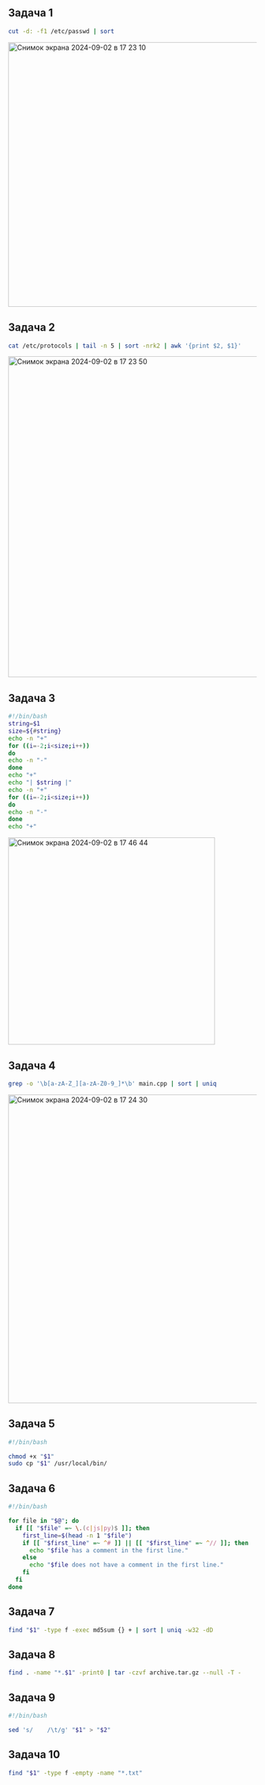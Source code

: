 ## Задача 1
```bash
cut -d: -f1 /etc/passwd | sort
```
<img width="535" alt="Снимок экрана 2024-09-02 в 17 23 10" src="https://github.com/user-attachments/assets/1da34af6-0a62-4d29-a974-f489c2641102">

## Задача 2
```bash
cat /etc/protocols | tail -n 5 | sort -nrk2 | awk '{print $2, $1}'
```
<img width="649" alt="Снимок экрана 2024-09-02 в 17 23 50" src="https://github.com/user-attachments/assets/fd300c35-fb6f-444a-9bca-ed7ad99922dd">

## Задача 3

```bash
#!/bin/bash
string=$1
size=${#string}
echo -n "+"
for ((i=-2;i<size;i++))
do
echo -n "-"
done
echo "+"
echo "| $string |"
echo -n "+"
for ((i=-2;i<size;i++))
do
echo -n "-"
done
echo "+"
```

<img width="419" alt="Снимок экрана 2024-09-02 в 17 46 44" src="https://github.com/user-attachments/assets/1ee736f0-1cc2-4ecb-b299-fbaf5e5179ac">


## Задача 4

```bash
grep -o '\b[a-zA-Z_][a-zA-Z0-9_]*\b' main.cpp | sort | uniq
```
<img width="624" alt="Снимок экрана 2024-09-02 в 17 24 30" src="https://github.com/user-attachments/assets/74f37063-b7ef-4d1d-bce8-916bae674247">


## Задача 5

```bash
#!/bin/bash

chmod +x "$1"
sudo cp "$1" /usr/local/bin/

```

## Задача 6

```bash
#!/bin/bash

for file in "$@"; do
  if [[ "$file" =~ \.(c|js|py)$ ]]; then
    first_line=$(head -n 1 "$file")
    if [[ "$first_line" =~ ^# ]] || [[ "$first_line" =~ ^// ]]; then
      echo "$file has a comment in the first line."
    else
      echo "$file does not have a comment in the first line."
    fi
  fi
done

```

## Задача 7

```bash
find "$1" -type f -exec md5sum {} + | sort | uniq -w32 -dD
```

## Задача 8

```bash
find . -name "*.$1" -print0 | tar -czvf archive.tar.gz --null -T -
```

## Задача 9

```bash
#!/bin/bash

sed 's/    /\t/g' "$1" > "$2"
```

## Задача 10

```bash
find "$1" -type f -empty -name "*.txt"
```
